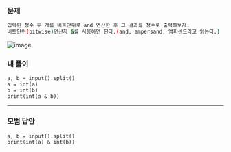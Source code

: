 ### 문제 
```sh
입력된 정수 두 개를 비트단위로 and 연산한 후 그 결과를 정수로 출력해보자.
비트단위(bitwise)연산자 &를 사용하면 된다.(and, ampersand, 앰퍼센드라고 읽는다.)
```

![image](https://user-images.githubusercontent.com/58898466/148900411-59293dab-5653-48e5-a762-16652bac370b.png)


### 내 풀이
~~~
a, b = input().split()
a = int(a)
b = int(b)
print(int(a & b))
~~~

***
### 모범 답안
~~~
a, b = input().split()
print(int(a) & int(b))
~~~ 
